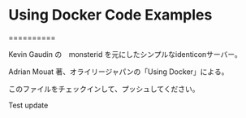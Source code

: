 # Using Docker Code Examples

==========

Kevin Gaudin の　monsterid を元にしたシンプルなidenticonサーバー。

Adrian Mouat 著、オライリージャパンの「Using Docker」による。

このファイルをチェックインして、プッシュしてください。

Test update
